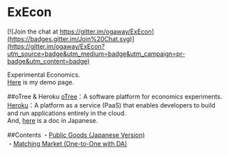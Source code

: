 # ExEcon

[![Join the chat at https://gitter.im/ogaway/ExEcon](https://badges.gitter.im/Join%20Chat.svg)](https://gitter.im/ogaway/ExEcon?utm_source=badge&utm_medium=badge&utm_campaign=pr-badge&utm_content=badge)  

Experimental Economics.  
[Here](https://pacific-forest-4295.herokuapp.com/demo/) is my demo page.

##oTree & Heroku
[oTree](http://www.otree.org/)：A software platform for economics experiments.  
[Heroku](https://www.heroku.com/)：A platform as a service (PaaS) that enables developers to build and run applications entirely in the cloud.  
And, [here](https://github.com/ogaway/ExEcon/wiki) is a doc in Japanese.

##Contents
・[Public Goods (Japanese Version)](https://github.com/ogaway/ExEcon/tree/master/public_goods_jp)  
・[Matching Market (One-to-One with DA)](https://github.com/ogaway/ExEcon/tree/master/matching_oto_da)  
